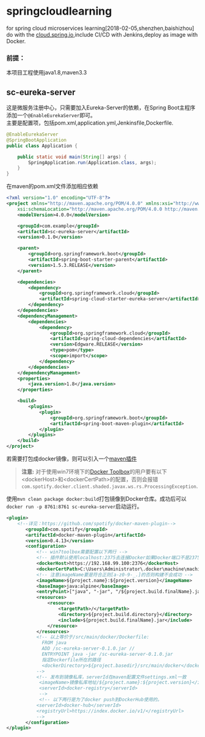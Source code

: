 # springcloudlearning
for spring cloud microservices learning[2018-02-05,shenzhen,baishizhou]
do with the [cloud.spring.io](cloud.spring.io),include CI/CD with Jenkins,deploy as image with Docker.

### 前提：
本项目工程使用java1.8,maven3.3
## sc-eureka-server
这是微服务注册中心，只需要加入Eureka-Server的依赖，在Spring Boot主程序添加一个`@EnableEurekaServer`即可。</br>
主要是配置项，包括pom.xml,application.yml,Jenkinsfile,Dockerfile.
```java
@EnableEurekaServer
@SpringBootApplication
public class Application {

    public static void main(String[] args) {
        SpringApplication.run(Application.class, args);
    }
}

```
在maven的pom.xml文件添加相应依赖
```xml
<?xml version="1.0" encoding="UTF-8"?>
<project xmlns="http://maven.apache.org/POM/4.0.0" xmlns:xsi="http://www.w3.org/2001/XMLSchema-instance"
	xsi:schemaLocation="http://maven.apache.org/POM/4.0.0 http://maven.apache.org/xsd/maven-4.0.0.xsd">
	<modelVersion>4.0.0</modelVersion>

	<groupId>com.example</groupId>
	<artifactId>sc-eureka-server</artifactId>
	<version>0.1.0</version>

	<parent>
		<groupId>org.springframework.boot</groupId>
		<artifactId>spring-boot-starter-parent</artifactId>
		<version>1.5.3.RELEASE</version>
	</parent>

	<dependencies>
		<dependency>
			<groupId>org.springframework.cloud</groupId>
			<artifactId>spring-cloud-starter-eureka-server</artifactId>
		</dependency>
	</dependencies>
	<dependencyManagement>
		<dependencies>
			<dependency>
				<groupId>org.springframework.cloud</groupId>
				<artifactId>spring-cloud-dependencies</artifactId>
				<version>Edgware.RELEASE</version>
				<type>pom</type>
				<scope>import</scope>
			</dependency>
		</dependencies>
	</dependencyManagement>
	<properties>
		<java.version>1.8</java.version>
	</properties>

	<build>
		<plugins>
			<plugin>
				<groupId>org.springframework.boot</groupId>
				<artifactId>spring-boot-maven-plugin</artifactId>
			</plugin>
		</plugins>
	</build>
</project>

```
若需要打包成docker镜像，则可以引入一个[maven插件](https://github.com/spotify/docker-maven-plugin)

> **注意:** 对于使用win7环境下的[Docker Toolbox](https://docs.docker.com/toolbox/)的用户要有以下\<dockerHost>和\<dockerCertPath>的配置，否则会报错`com.spotify.docker.client.shaded.javax.ws.rs.ProcessingException`.

使用`mvn clean package docker:build`打包镜像到Docker仓库。成功后可以`docker run -p 8761:8761 sc-eureka-server`启动运行。
```xml
<plugin>
	<!--详见：https://github.com/spotify/docker-maven-plugin-->
       <groupId>com.spotify</groupId>
       <artifactId>docker-maven-plugin</artifactId>
       <version>0.4.13</version>
       <configuration>
           <!-- win7toolbox需要配置以下两行 -->
           <!-- 插件默认使用localhost:2375去连接Docker如果Docker端口不是2375需要配置环境变量DOCKER_HOST=tcp://<host>:2375 -->
           <dockerHost>https://192.168.99.100:2376</dockerHost>
           <dockerCertPath>C:\Users\Administrator\.docker\machine\machines\default</dockerCertPath>
           <!-- 注意imageName要是符合正则[a-z0-9-_.]的否则构建不会成功 -->
           <imageName>${project.name}:${project.version}</imageName>
           <baseImage>java:alpine</baseImage>
           <entryPoint>["java", "-jar", "/${project.build.finalName}.jar"]</entryPoint>
           <resources>
               <resource>
                   <targetPath>/</targetPath>
                   <directory>${project.build.directory}</directory>
                   <include>${project.build.finalName}.jar</include>
               </resource>
           </resources>
           <!-- 以上等价于/src/main/docker/Dockerfile:
             FROM java
             ADD /sc-eureka-server-0.1.0.jar //
             ENTRYPOINT java -jar /sc-eureka-server-0.1.0.jar
             指定Dockerfile所在的路径 
             <dockerDirectory>${project.basedir}/src/main/docker</dockerDirectory>
           -->
           <!-- 发布到镜像私库，serverId在maven配置文件settings.xml一致 
            <imageName>镜像私库地址/${project.name}:${project.version}</imageName>
            <serverId>docker-registry</serverId>
            -->
            <!-- 以下两行是为了docker push到DockerHub使用的。 
           <serverId>docker-hub</serverId>
           <registryUrl>https://index.docker.io/v1/</registryUrl>
           -->
       </configuration>
</plugin>
```
 
